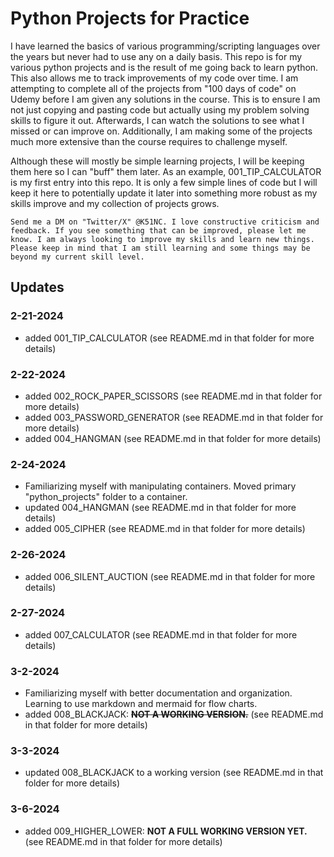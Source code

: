 # Python Projects for Practice

I have learned the basics of various programming/scripting languages over the years but never had to use any on a daily basis. This repo is for my various python projects and is the result of me going back to learn python. This also allows me to track improvements of my code over time. I am attempting to complete all of the projects from "100 days of code" on Udemy before I am given any solutions in the course. This is to ensure I am not just copying and pasting code but actually using my problem solving skills to figure it out. Afterwards, I can watch the solutions to see what I missed or can improve on. Additionally, I am making some of the projects much more extensive than the course requires to challenge myself.

Although these will mostly be simple learning projects, I will be keeping them here so I can "buff" them later. As an example, 001_TIP_CALCULATOR is my first entry into this repo. It is only a few simple lines of code but I will keep it here to potentially update it later into something more robust as my skills improve and my collection of projects grows.

```Send me a DM on "Twitter/X" @K51NC. I love constructive criticism and feedback. If you see something that can be improved, please let me know. I am always looking to improve my skills and learn new things. Please keep in mind that I am still learning and some things may be beyond my current skill level.```

## Updates

### 2-21-2024

* added 001_TIP_CALCULATOR (see README.md in that folder for more details)

### 2-22-2024

* added 002_ROCK_PAPER_SCISSORS (see README.md in that folder for more details)
* added 003_PASSWORD_GENERATOR (see README.md in that folder for more details)
* added 004_HANGMAN (see README.md in that folder for more details)

### 2-24-2024

* Familiarizing myself with manipulating containers. Moved primary "python_projects" folder to a container.
* updated 004_HANGMAN (see README.md in that folder for more details)
* added 005_CIPHER (see README.md in that folder for more details)

### 2-26-2024

* added 006_SILENT_AUCTION (see README.md in that folder for more details)

### 2-27-2024

* added 007_CALCULATOR (see README.md in that folder for more details)

### 3-2-2024

* Familiarizing myself with better documentation and organization. Learning to use markdown and mermaid for flow charts.
* added 008_BLACKJACK:  ~~**NOT A WORKING VERSION.**~~ (see README.md in that folder for more details)

### 3-3-2024

* updated 008_BLACKJACK to a working version (see README.md in that folder for more details)

### 3-6-2024

* added 009_HIGHER_LOWER:  **NOT A FULL WORKING VERSION YET.** (see README.md in that folder for more details)